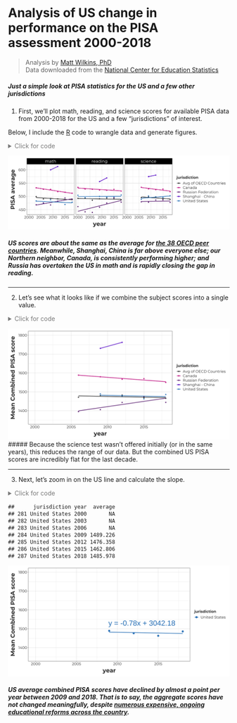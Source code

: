 Analysis of US change in performance on the PISA assessment 2000-2018
================

> Analysis by [Matt Wilkins, PhD](https://www.mattwilkinsbio.com)  
> Data downloaded from the [National Center for Education
> Statistics](https://nces.ed.gov/surveys/pisa/idepisa/report.aspx?p=1%C3%81RMS%C3%811%C3%8120183%C3%8020153%C3%8020123%C3%8020093%C3%8020063%C3%8020033%C3%8020003%C3%81PVMATH%C3%81TOTAL%C3%81IN3%C3%80AUS%C3%80AUT%C3%80BEL%C3%80CAN%C3%80CHL%C3%80COL%C3%80CZE%C3%80DNK%C3%80EST%C3%80FIN%C3%80FRA%C3%80DEU%C3%80GRC%C3%80HUN%C3%80ISL%C3%80IRL%C3%80ISR%C3%80ITA%C3%80JPN%C3%80KOR%C3%80LVA%C3%80LUX%C3%80MEX%C3%80NLD%C3%80NZL%C3%80NOR%C3%80POL%C3%80PRT%C3%80SVK%C3%80SVN%C3%80ESP%C3%80SWE%C3%80CHE%C3%80TUR%C3%80GBR%C3%80USA%C3%80RUS%C3%80QCN%C3%80SGP%C3%80ARE%C3%80VNM%C3%81MN%C3%82MN%C3%81Y%C3%82J%C3%810%C3%810%C3%8137%C3%81N&Lang=1033)

##### Just a simple look at PISA statistics for the US and a few other jurisdictions

1.  First, we’ll plot math, reading, and science scores for available
    PISA data from 2000-2018 for the US and a few “jurisdictions” of
    interest.

Below, I include the [R](https://www.r-project.org/) code to wrangle
data and generate figures.

<details>
<summary style="color: #7A7A7A">
Click for code
</summary>

``` r
require(remotes)
install_github("galacticpolymath/galacticPubs") #custom theme stuff
require(pacman)
p_load(ggplot2,readxl,dplyr,galacticPubs)
d<-read_xlsx("data/pisa-data_2000-2018_tidy.xlsx")
#Rename Long name(s)
d$jurisdiction <- recode(d$jurisdiction,`International Average (OECD Countries)`="Avg of OECD Countries")
# Add ranks for each subject-year
d$sub_yr<-paste(d$subject,d$year)
d2<-lapply(unique(d$sub_yr),function(i) {
        d_i <- subset(d,sub_yr==i)
        d_i$rank<-rank(-d_i$average,na.last="keep",ties.method="average")
        d_i
      }) %>% bind_rows()
d2$year <- as.numeric(d2$year)

#define which jurisdictions to compare
for_comparison<-c("Avg of OECD Countries","United States","Canada","Shanghai - China","Russian Federation")

#plot score by year, grouped by subject
G<-d2 %>% subset(.,jurisdiction%in%for_comparison) %>% 
  ggplot(.,aes(x=year,y=average,col=jurisdiction))+
  geom_point()+geom_smooth(method="lm",se=F,formula='y~x')+
  facet_grid(~subject)+ggGalactic(font.cex =.8)+
  theme(strip.text=element_text(size=16))+
  scale_colour_manual(values=gpPal[[1]]$hex[c(6,5,2,4,1,3)])+
  scale_linetype_manual(values=c(3,1,1,1,2))+ylab("PISA average")
```

</details>

![](readme_files/figure-gfm/plot-it-1.png)<!-- -->

##### US scores are about the same as the average for [the 38 OECD peer countries](https://en.wikipedia.org/wiki/OECD). Meanwhile, Shanghai, China is far above everyone else; our Northern neighbor, Canada, is consistently performing higher; and Russia has overtaken the US in math and is rapidly closing the gap in reading.

------------------------------------------------------------------------

2.  Let’s see what it looks like if we combine the subject scores into a
    single value.

<details>
<summary style="color: #7A7A7A">
Click for code
</summary>

``` r
  require(reshape2)
  # Sum all the scores for each country for each year
  d3 = melt(d2[,c("year","jurisdiction","average")],id=c("year","jurisdiction")) %>% dcast(.,formula=jurisdiction+year~variable,fun.aggregate=sum)
  
  #Now plot the result
  G2= d3 %>% subset(.,jurisdiction%in%for_comparison) %>% 
  ggplot(.,aes(x=year,y=average,col=jurisdiction))+ylim(1350,1800)+
  geom_point()+geom_smooth(method="lm",se=F,formula='y~x')+
  ggGalactic(font.cex =.8)+
  theme(strip.text=element_text(size=16))+
  scale_colour_manual(values=gpPal[[1]]$hex[c(6,5,2,4,1,3)])+
  scale_linetype_manual(values=c(3,1,1,1,2))+ylab("Mean Combined PISA score")
```

</details>

![](readme_files/figure-gfm/unnamed-chunk-1-1.png)<!-- --> \#\#\#\#\#
Because the science test wasn’t offered initially (or in the same
years), this reduces the range of our data. But the combined US PISA
scores are incredibly flat for the last decade.

------------------------------------------------------------------------

3.  Next, let’s zoom in on the US line and calculate the slope.

<details>
<summary style="color: #7A7A7A">
Click for code
</summary>

``` r
  us<-subset(d3,jurisdiction=="United States")
  us
  #fit a line (it's just 4 points, but hey, we're not testing for significance)
  mod<-lm(average~year,data=us,na.rm=T)
  mod_form<-paste0("y = ",round(coef(mod)[2],2),"x + ",round(coef(mod)[1],2))
  #make graph and add formula to it
  G3 <- us %>%  ggplot(.,aes(x=year,y=average,col=jurisdiction))+
  geom_point(size=3)+geom_smooth(method="lm",se=F,formula='y~x')+
  ggGalactic(font.cex =.8)+ylim(1350,1800)+
  theme(strip.text=element_text(size=16))+
  scale_colour_manual(values=gpPal[[1]]$hex[1])+
  ylab("Mean Combined PISA score")+annotate("text",label=mod_form,col=gpColors("hydro"),size=10,x=2013,y=1530)
```

</details>

    ##      jurisdiction year  average
    ## 281 United States 2000       NA
    ## 282 United States 2003       NA
    ## 283 United States 2006       NA
    ## 284 United States 2009 1489.226
    ## 285 United States 2012 1476.358
    ## 286 United States 2015 1462.806
    ## 287 United States 2018 1485.978

![](readme_files/figure-gfm/plot-3-1.png)<!-- -->

##### US average combined PISA scores have declined by almost a point per year between 2009 and 2018. That is to say, the aggregate scores have not changed meaningfully, despite [numerous expensive, ongoing educational reforms across the country](https://time.com/5775795/education-reform-failed-america/).
